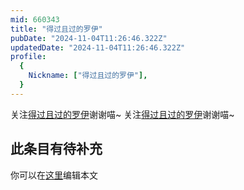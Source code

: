 ```yaml
---
mid: 660343
title: "得过且过的罗伊"
pubDate: "2024-11-04T11:26:46.322Z"
updatedDate: "2024-11-04T11:26:46.322Z"
profile:
  {
    Nickname: ["得过且过的罗伊"],
  }
---
```


关注[得过且过的罗伊](https://space.bilibili.com/660343)谢谢喵~ 关注[得过且过的罗伊](https://space.bilibili.com/660343)谢谢喵~

## 此条目有待补充
你可以在[这里](https://github.com/Yuhanawa/VTuber.ICU-Content/edit/master/v/得过且过的罗伊/index.md)编辑本文
